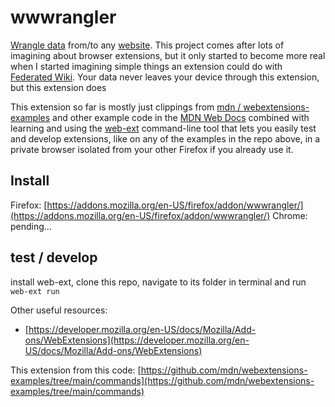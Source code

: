 # wwwrangler
 [Wrangle data](https://en.wikipedia.org/wiki/Data_wrangling) from/to any [website](https://en.wikipedia.org/wiki/Website). This project comes after lots of imagining about browser extensions, but it only started to become more real when I started imagining simple things an extension could do with [Federated Wiki](https://github.com/fedwiki/wiki). Your data never leaves your device through this extension, but this extension does 

This extension so far is mostly just clippings from [mdn / webextensions-examples](https://github.com/mdn/webextensions-examples) and other example code in the [MDN Web Docs](https://developer.mozilla.org/) combined with learning and using the [web-ext](https://extensionworkshop.com/documentation/develop/getting-started-with-web-ext/) command-line tool that lets you easily test and develop extensions, like on any of the examples in the repo above, in a private browser isolated from your other Firefox if you already use it.

## Install
Firefox: [https://addons.mozilla.org/en-US/firefox/addon/wwwrangler/](https://addons.mozilla.org/en-US/firefox/addon/wwwrangler/)
Chrome: pending...

## test / develop

install web-ext, clone this repo, navigate to its folder in terminal and run `web-ext run`

Other useful resources:
* [https://developer.mozilla.org/en-US/docs/Mozilla/Add-ons/WebExtensions](https://developer.mozilla.org/en-US/docs/Mozilla/Add-ons/WebExtensions)

 This extension from this code:
 [https://github.com/mdn/webextensions-examples/tree/main/commands](https://github.com/mdn/webextensions-examples/tree/main/commands)
